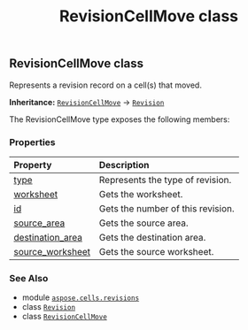 ﻿---
title: RevisionCellMove class
second_title: Aspose.Cells for Python via .NET API References
description: 
type: docs
weight: 60
url: /aspose.cells.revisions/revisioncellmove/
is_root: false
---

## RevisionCellMove class

Represents a revision record on a cell(s) that moved.



**Inheritance:** [`RevisionCellMove`](/cells/python-net/aspose.cells.revisions/revisioncellmove) → 
[`Revision`](/cells/python-net/aspose.cells.revisions/revision)



The RevisionCellMove type exposes the following members:

### Properties
| Property | Description |
| :- | :- |
| [type](/cells/python-net/aspose.cells.revisions/revisioncellmove/type) | Represents the type of revision. |
| [worksheet](/cells/python-net/aspose.cells.revisions/revisioncellmove/worksheet) | Gets the worksheet. |
| [id](/cells/python-net/aspose.cells.revisions/revisioncellmove/id) | Gets the number of this revision. |
| [source_area](/cells/python-net/aspose.cells.revisions/revisioncellmove/source_area) | Gets the source area. |
| [destination_area](/cells/python-net/aspose.cells.revisions/revisioncellmove/destination_area) | Gets the destination area. |
| [source_worksheet](/cells/python-net/aspose.cells.revisions/revisioncellmove/source_worksheet) | Gets the source worksheet. |



### See Also
* module [`aspose.cells.revisions`](..)
* class [`Revision`](/cells/python-net/aspose.cells.revisions/revision)
* class [`RevisionCellMove`](/cells/python-net/aspose.cells.revisions/revisioncellmove)
